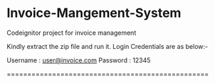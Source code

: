 # Invoice-Mangement-System
Codeignitor project for invoice management

Kindly extract the zip file and run it.
Login Credentials are as below:-

Username : user@invoice.com
Password : 12345

=================================================

